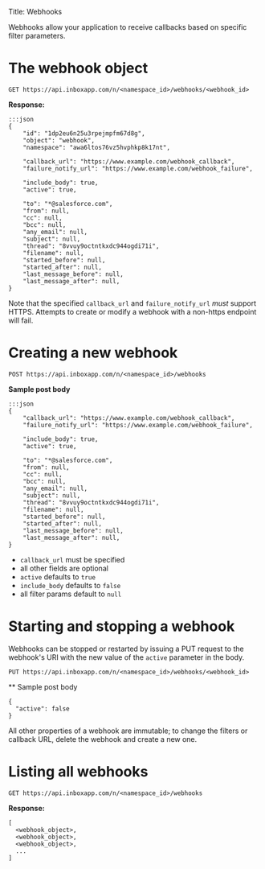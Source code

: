 Title: Webhooks

Webhooks allow your application to receive callbacks based on specific filter parameters.

# The webhook object

    GET https://api.inboxapp.com/n/<namespace_id>/webhooks/<webhook_id>

**Response:**

```
:::json
{
    "id": "1dp2eu6n25u3rpejmpfm67d8g",
    "object": "webhook",
    "namespace": "awa6ltos76vz5hvphkp8k17nt",

    "callback_url": "https://www.example.com/webhook_callback",
    "failure_notify_url": "https://www.example.com/webhook_failure",

    "include_body": true,
    "active": true,

    "to": "*@salesforce.com",
    "from": null,
    "cc": null,
    "bcc": null,
    "any_email": null,
    "subject": null,
    "thread": "8vvuy9octntkxdc944ogdi71i",
    "filename": null,
    "started_before": null,
    "started_after": null,
    "last_message_before": null,
    "last_message_after": null,
}
```

Note that the specified `callback_url` and `failure_notify_url` *must* support HTTPS. Attempts to create or modify a webhook with a non-https endpoint will fail.

# Creating a new webhook

    POST https://api.inboxapp.com/n/<namespace_id>/webhooks


**Sample post body**
```
:::json
{
    "callback_url": "https://www.example.com/webhook_callback",
    "failure_notify_url": "https://www.example.com/webhook_failure",

    "include_body": true,
    "active": true,

    "to": "*@salesforce.com",
    "from": null,
    "cc": null,
    "bcc": null,
    "any_email": null,
    "subject": null,
    "thread": "8vvuy9octntkxdc944ogdi71i",
    "filename": null,
    "started_before": null,
    "started_after": null,
    "last_message_before": null,
    "last_message_after": null,
}
```

* `callback_url` must be specified
* all other fields are optional
* `active` defaults to `true`
* `include_body` defaults to `false`
* all filter params default to `null`

# Starting and stopping a webhook

Webhooks can be stopped or restarted by issuing a PUT request to the webhook's
URI with the new value of the `active` parameter in the body.

    PUT https://api.inboxapp.com/n/<namespace_id>/webhooks/<webhook_id>

** Sample post body
```
{
  "active": false
}
```

All other properties of a webhook are immutable; to change the filters or
callback URL, delete the webhook and create a new one.

# Listing all webhooks

    GET https://api.inboxapp.com/n/<namespace_id>/webhooks

**Response:**
```
[
  <webhook_object>,
  <webhook_object>,
  <webhook_object>,
  ...
]
```
